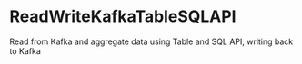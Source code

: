 # ReadWriteKafkaTableSQLAPI
Read from Kafka and aggregate data using Table and SQL API, writing back to Kafka
